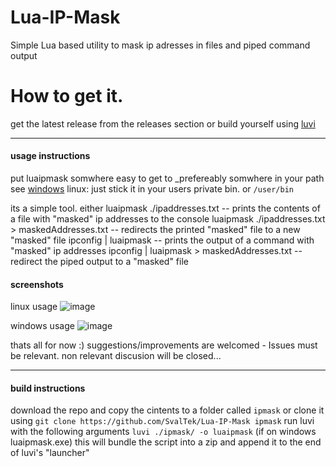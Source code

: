 # Lua-IP-Mask
Simple Lua based utility to mask ip adresses in files and piped command output

# How to get it.
get the latest release from the releases section or build yourself using [luvi](https://github.com/luvit/luvi)

---
#### usage instructions

put luaipmask somwhere easy to get to _prefereably somwhere in your path see [windows](https://helpdeskgeek.com/windows-10/add-windows-path-environment-variable/) 
linux: just stick it in your users private bin. or `/user/bin`

its a simple tool. either
luaipmask ./ipaddresses.txt                           -- prints the contents of a file with "masked" ip addresses to the console
luaipmask ./ipaddresses.txt > maskedAddresses.txt     -- redirects the printed "masked" file to a new "masked" file
ipconfig | luaipmask                                  -- prints the output of a command with "masked" ip addresses
ipconfig | luaipmask > maskedAddresses.txt            -- redirect the piped output to a "masked" file

#### screenshots

linux usage
![image](https://user-images.githubusercontent.com/747653/173941203-d6177d86-2418-4bcf-b8cd-7150998f8b73.png)

windows usage
![image](https://user-images.githubusercontent.com/747653/173941831-5c4ce164-8dd8-4750-aad1-ede53beb2bd9.png)


thats all for now :)
suggestions/improvements are welcomed - Issues must be relevant. non relevant discusion will be closed...

---
#### build instructions

download the repo and copy the cintents to a folder called `ipmask`
or clone it using `git clone https://github.com/SvalTek/Lua-IP-Mask ipmask`
run luvi with the following arguments `luvi ./ipmask/ -o luaipmask` (if on windows luaipmask.exe)
this will bundle the script into a zip and append it to the end of luvi's "launcher"

